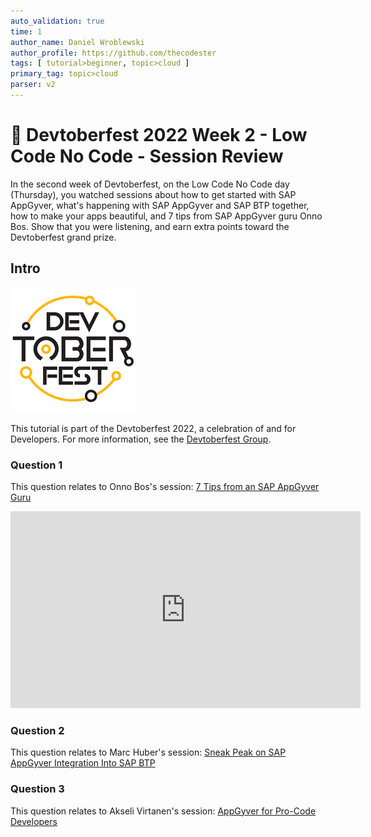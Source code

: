 ```yaml
---
auto_validation: true
time: 1
author_name: Daniel Wroblewski
author_profile: https://github.com/thecodester
tags: [ tutorial>beginner, topic>cloud ]
primary_tag: topic>cloud
parser: v2
---
```


# 🔴 Devtoberfest 2022 Week 2 - Low Code No Code - Session Review
<!-- description --> In the second week of Devtoberfest, on the Low Code No Code day (Thursday), you watched sessions about how to get started with SAP AppGyver, what's happening with SAP AppGyver and SAP BTP together, how to make your apps beautiful, and 7 tips from SAP AppGyver guru Onno Bos. Show that you were listening, and earn extra points toward the Devtoberfest grand prize.

## Intro
![Devtoberfest](Devtoberfest.jpg)

This tutorial is part of the Devtoberfest 2022, a celebration of and for Developers. For more information, see the [Devtoberfest Group](https://groups.community.sap.com/t5/devtoberfest/gh-p/Devtoberfest).

### Question 1

This question relates to Onno Bos's session: [7 Tips from an SAP AppGyver Guru](https://youtu.be/BPMQCEsLdJQ)

<iframe width="560" height="315" src="https://www.youtube.com/embed/BPMQCEsLdJQ" title="YouTube video player" frameborder="0" allow="accelerometer; autoplay; clipboard-write; encrypted-media; gyroscope; picture-in-picture" allowfullscreen></iframe>

### Question 2

This question relates to Marc Huber's session: [Sneak Peak on SAP AppGyver Integration Into SAP BTP](https://groups.community.sap.com/t5/devtoberfest/sneak-peak-on-sap-appgyver-integration-into-sap-btp/ec-p/8958#M17)  


### Question 3
This question relates to Akseli Virtanen's session: [AppGyver for Pro-Code Developers](https://groups.community.sap.com/t5/devtoberfest/appgyver-for-pro-code-developers/ec-p/8964#M22) 